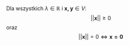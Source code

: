 Dla wszystkich $\lambda\in\mathbb{R}$ i $\boldsymbol{x, y}\in V$:
$$
||\boldsymbol{x}||\ge0
$$
oraz
$$
||\boldsymbol{x}||=0 \Leftrightarrow\boldsymbol{x=0}
$$
